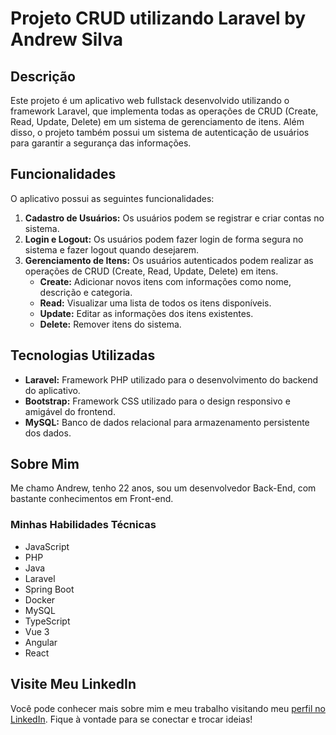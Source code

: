 # Projeto CRUD utilizando Laravel by Andrew Silva

## Descrição

Este projeto é um aplicativo web fullstack desenvolvido utilizando o framework Laravel, que implementa todas as operações de CRUD (Create, Read, Update, Delete) em um sistema de gerenciamento de itens. Além disso, o projeto também possui um sistema de autenticação de usuários para garantir a segurança das informações.

## Funcionalidades

O aplicativo possui as seguintes funcionalidades:

1. **Cadastro de Usuários:** Os usuários podem se registrar e criar contas no sistema.
2. **Login e Logout:** Os usuários podem fazer login de forma segura no sistema e fazer logout quando desejarem.
3. **Gerenciamento de Itens:** Os usuários autenticados podem realizar as operações de CRUD (Create, Read, Update, Delete) em itens.
   - **Create:** Adicionar novos itens com informações como nome, descrição e categoria.
   - **Read:** Visualizar uma lista de todos os itens disponíveis.
   - **Update:** Editar as informações dos itens existentes.
   - **Delete:** Remover itens do sistema.

## Tecnologias Utilizadas

- **Laravel:** Framework PHP utilizado para o desenvolvimento do backend do aplicativo.
- **Bootstrap:** Framework CSS utilizado para o design responsivo e amigável do frontend.
- **MySQL:** Banco de dados relacional para armazenamento persistente dos dados.

## Sobre Mim

Me chamo Andrew, tenho 22 anos, sou um desenvolvedor Back-End, com bastante conhecimentos em Front-end.

### Minhas Habilidades Técnicas

- JavaScript
- PHP
- Java
- Laravel
- Spring Boot
- Docker
- MySQL
- TypeScript
- Vue 3
- Angular
- React

## Visite Meu LinkedIn

Você pode conhecer mais sobre mim e meu trabalho visitando meu [perfil no LinkedIn](https://linkedin.com/in/andrewgpsilva). Fique à vontade para se conectar e trocar ideias!
